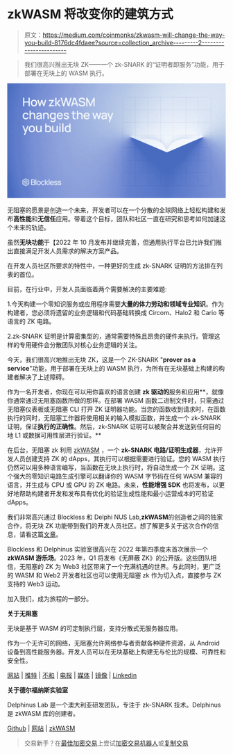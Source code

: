 # zkWASM 将改变你的建筑方式

> 原文：<https://medium.com/coinmonks/zkwasm-will-change-the-way-you-build-8176dc4fdaee?source=collection_archive---------2----------------------->

> 我们很高兴推出无块 ZK——一个 zk-SNARK 的“证明者即服务”功能，用于部署在无块上的 WASM 执行。

![](img/df37e210397334f32beb4724e23f2037.png)

无阻塞的愿景是创造一个未来，开发者可以在一个分散的全球网络上轻松构建和发布**高性能**和**无信任**应用。带着这个目标，团队和社区一直在研究和思考如何加速这个未来的轨迹。

虽然**无块功能**于【2022 年 10 月发布并继续完善，但通用执行平台已允许我们推出直接满足开发人员需求的解决方案产品。

在开发人员社区所要求的特性中，一种更好的生成 zk-SNARK 证明的方法排在列表的首位。

目前，在行业中，开发人员面临着两个需要解决的主要难题:

1.今天构建一个零知识服务或应用程序需要**大量的体力劳动和领域专业知识**。作为构建者，您必须将遗留的业务逻辑和代码基础转换成 Circom、Halo2 和 Cario 等语言的 ZK 电路。

2.zk-SNARK 证明是计算密集型的，通常需要特殊且昂贵的硬件来执行。管理这样的专用硬件会分散团队对核心业务逻辑的关注。

今天，我们很高兴地推出无块 ZK，这是一个 ZK-SNARK "**prover as a service**"功能，用于部署在无块上的 WASM 执行，为所有在无块基础上构建的构建者解决了上述障碍。

作为一名开发者，你现在可以用你喜欢的语言创建 **zk 驱动的**服务和应用**，就像你通常通过无阻塞函数所做的那样。在部署 WASM 函数二进制文件时，只需通过无阻塞仪表板或无阻塞 CLI 打开 ZK 证明器功能。当您的函数收到请求时，在函数执行的同时，无阻塞工作器将使用相关的输入模拟函数，并生成一个 zk-SNARK 证明，保证**执行的正确性**。然后，zk-SNARK 证明可以被聚合并发送到任何目的地 L1 或数据可用性层进行验证。**

在后台，无阻塞 zk 利用 [zkWASM](https://github.com/DelphinusLab/zkWasm) ，一个 **zk-SNARK 电路/证明生成器**，允许开发人员创建支持 ZK 的 dApps，其执行可以根据需要进行验证。您的 WASM 执行仍然可以用多种语言编写，当函数在无块上执行时，将自动生成一个 ZK 证明。这个强大的零知识电路生成引擎可以翻译你的 WASM 字节码在任何 WASM 兼容的语言，并生成与 CPU 或 GPU 的 ZK 电路。未来，**性能增强 SDK** 也将发布，以更好地帮助构建者开发和发布具有优化的验证生成性能和最小运营成本的可验证 dApps。

我们非常高兴通过 Blockless 和 Delphi NUS Lab,**zkWASM**的创造者之间的独家合作，将无块 ZK 功能带到我们的开发人员社区。想了解更多关于这次合作的信息，请看这篇[文章](https://blockless.medium.com/blockless-delphinus-lab-zkwasm-exclusive-partnership-319263e41692)。

Blockless 和 Delphinus 实验室很高兴在 2022 年第四季度末首次展示一个 **zkWASM 游乐场**。2023 年，Q1 将发布《无屏蔽 ZK》的公开版。这些团队相信，无阻塞的 ZK 为 Web3 社区带来了一个充满机遇的世界。与此同时，更广泛的 WASM 和 Web2 开发者社区也可以使用无阻塞 zk 作为切入点，直接参与 ZK 支持的 Web3 运动。

加入我们，成为旅程的一部分。

**关于无阻塞**

无块是基于 WASM 的可定制执行层，支持分散式无服务器应用。

作为一个无许可的网络，无阻塞允许网络参与者贡献各种硬件资源，从 Android 设备到高性能服务器。开发人员可以在无块基础上构建无与伦比的规模、可靠性和安全性。

[网站](https://blockless.network/) | [推特](https://twitter.com/theblockless) | [不和](https://t.co/VpuD8y3jy9) | [电报](https://t.co/QaenX4FIBH) | [媒体](https://blockless.medium.com/) | [镜像](https://mirror.xyz/0x4322b89aEd9ab7d2D4D3e6772B7c91765eba875B) | [Linkedin](https://www.linkedin.com/company/blockless)

**关于德尔福纳斯实验室**

Delphinus Lab 是一个澳大利亚研发团队，专注于 zk-SNARK 技术。Delphinus 是 zkWASM 库的创建者。

[Github](https://github.com/DelphinusLab) | [网站](https://delphinuslab.com) | [zkWASM](https://github.com/DelphinusLab/zkWasm)

> 交易新手？在[最佳加密交易](/coinmonks/crypto-exchange-dd2f9d6f3769)上尝试[加密交易机器人](/coinmonks/crypto-trading-bot-c2ffce8acb2a)或[复制交易](/coinmonks/top-10-crypto-copy-trading-platforms-for-beginners-d0c37c7d698c)